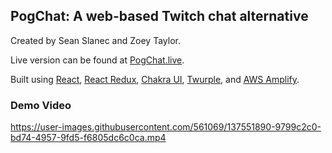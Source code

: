 ## PogChat: A web-based Twitch chat alternative

Created by Sean Slanec and Zoey Taylor.

Live version can be found at [PogChat.live](https://www.pogchat.live/).

Built using [React](https://reactjs.org/), [React Redux](https://react-redux.js.org/), [Chakra UI](https://chakra-ui.com/), [Twurple](https://github.com/twurple/twurple), and [AWS Amplify](https://aws.amazon.com/amplify/).

### Demo Video

https://user-images.githubusercontent.com/561069/137551890-9799c2c0-bd74-4957-9fd5-f6805dc6c0ca.mp4

